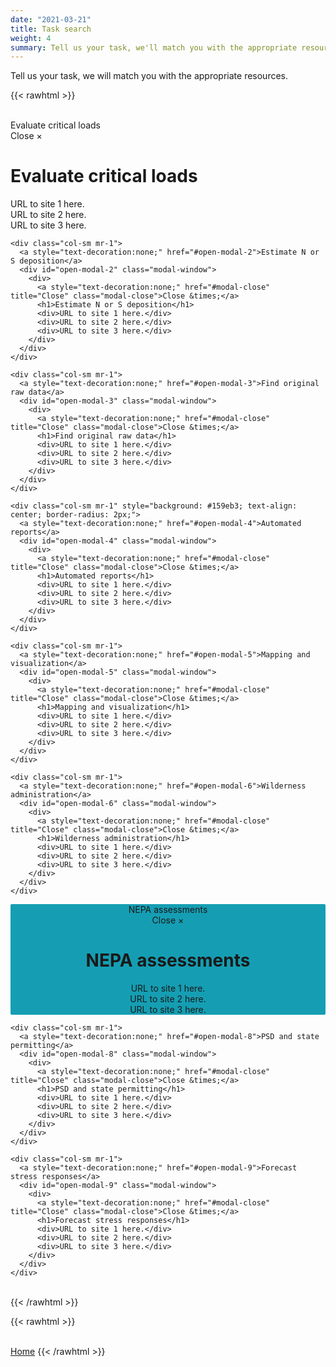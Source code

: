 ```yaml
---
date: "2021-03-21"
title: Task search
weight: 4
summary: Tell us your task, we'll match you with the appropriate resources.
---
```


Tell us your task, we will match you with the appropriate resources.

{{< rawhtml >}}
<!--- CSS begin --->
<head>
<meta name="viewport" content="width=device-width, initial-scale=1">
<style>

.modal-window {
  position: fixed;
  background-color: rgba(200, 200, 200, 0.75);
  top: 0;
  right: 0;
  bottom: 0;
  left: 0;
  z-index: 999;
  opacity: 0;
  pointer-events: none;
  -webkit-transition: all 0.3s;
  -moz-transition: all 0.3s;
  transition: all 0.3s;
}

.modal-window:target {
  opacity: 1;
  pointer-events: auto;
}

.modal-window>div {
  position: absolute;
  top: 20%;
  left: 10%;
  right: 10%;
  width: 80%;
  margin: 10% auto;
  padding: 2rem;
  background: #fff;
  color: #444;
}

.modal-close {
  color: #aaa;
  line-height: 50px;
  font-size: 80%;
  position: absolute;
  right: 0;
  text-align: center;
  top: 0;
  width: 70px;
  text-decoration: none;
}

.modal-close:hover {
  color: #000;
}

.modal-window h1 {
  font-size: 150%;
  margin: 0 0 15px;
}

a {
  color: #f2e3ff;
}

.row {
  height: 80px;
}

.col-sm {
  display: flex;
  background: #159eb3; 
  border-radius: 2px;
  text-align: center; 
  align-items: center;
}

</style>
</head>
<!--- CSS end --->




<!--- GRID container begin --->
<br>
<div class="container-fluid">

  <!--- 1 row --->
  <div class="row mb-1" id="row1">
  <!-- tile 1 -->
    <div class="col-sm mr-1">
      <a style="text-decoration:none;" href="#open-modal-1">Evaluate critical loads</a>
      <div id="open-modal-1" class="modal-window">
        <div>
          <a style="text-decoration:none;" href="#modal-close" title="Close" class="modal-close">Close &times;</a>
          <h1>Evaluate critical loads</h1>
          <div>URL to site 1 here.</div>
          <div>URL to site 2 here.</div>
          <div>URL to site 3 here.</div>
        </div>
      </div>
    </div>

  <!-- tile 2 -->
    <div class="col-sm mr-1">
      <a style="text-decoration:none;" href="#open-modal-2">Estimate N or S deposition</a>
      <div id="open-modal-2" class="modal-window">
        <div>
          <a style="text-decoration:none;" href="#modal-close" title="Close" class="modal-close">Close &times;</a>
          <h1>Estimate N or S deposition</h1>
          <div>URL to site 1 here.</div>
          <div>URL to site 2 here.</div>
          <div>URL to site 3 here.</div>
        </div>
      </div>
    </div>    

  <!-- tile 3 -->
    <div class="col-sm mr-1">
      <a style="text-decoration:none;" href="#open-modal-3">Find original raw data</a>
      <div id="open-modal-3" class="modal-window">
        <div>
          <a style="text-decoration:none;" href="#modal-close" title="Close" class="modal-close">Close &times;</a>
          <h1>Find original raw data</h1>
          <div>URL to site 1 here.</div>
          <div>URL to site 2 here.</div>
          <div>URL to site 3 here.</div>
        </div>
      </div>
    </div>   
    
  </div> <!--- 1 row END --->


  <!--- 2 row --->
  <div class="row mb-1" id="row2">

  <!-- tile 4 -->
    <div class="col-sm mr-1" style="background: #159eb3; text-align: center; border-radius: 2px;">
      <a style="text-decoration:none;" href="#open-modal-4">Automated reports</a>
      <div id="open-modal-4" class="modal-window">
        <div>
          <a style="text-decoration:none;" href="#modal-close" title="Close" class="modal-close">Close &times;</a>
          <h1>Automated reports</h1>
          <div>URL to site 1 here.</div>
          <div>URL to site 2 here.</div>
          <div>URL to site 3 here.</div>
        </div>
      </div>
    </div>

  <!-- tile 5 -->
    <div class="col-sm mr-1">
      <a style="text-decoration:none;" href="#open-modal-5">Mapping and visualization</a>
      <div id="open-modal-5" class="modal-window">
        <div>
          <a style="text-decoration:none;" href="#modal-close" title="Close" class="modal-close">Close &times;</a>
          <h1>Mapping and visualization</h1>
          <div>URL to site 1 here.</div>
          <div>URL to site 2 here.</div>
          <div>URL to site 3 here.</div>
        </div>
      </div>
    </div>    

  <!-- tile 6 -->
    <div class="col-sm mr-1">
      <a style="text-decoration:none;" href="#open-modal-6">Wilderness administration</a>
      <div id="open-modal-6" class="modal-window">
        <div>
          <a style="text-decoration:none;" href="#modal-close" title="Close" class="modal-close">Close &times;</a>
          <h1>Wilderness administration</h1>
          <div>URL to site 1 here.</div>
          <div>URL to site 2 here.</div>
          <div>URL to site 3 here.</div>
        </div>
      </div>
    </div>   
    
  </div> <!--- 2 row END --->


  <!--- 3 row --->
  <div class="row mb-1" id="row2">
  <!-- tile 7 -->
    <div class="col-sm mr-1" style="background: #159eb3; text-align: center; border-radius: 2px;">
      <a style="text-decoration:none;" href="#open-modal-7">NEPA assessments</a>
      <div id="open-modal-7" class="modal-window">
        <div>
          <a style="text-decoration:none;" href="#modal-close" title="Close" class="modal-close">Close &times;</a>
          <h1>NEPA assessments</h1>
          <div>URL to site 1 here.</div>
          <div>URL to site 2 here.</div>
          <div>URL to site 3 here.</div>
        </div>
      </div>
    </div>

  <!-- tile 8 -->
    <div class="col-sm mr-1">
      <a style="text-decoration:none;" href="#open-modal-8">PSD and state permitting</a>
      <div id="open-modal-8" class="modal-window">
        <div>
          <a style="text-decoration:none;" href="#modal-close" title="Close" class="modal-close">Close &times;</a>
          <h1>PSD and state permitting</h1>
          <div>URL to site 1 here.</div>
          <div>URL to site 2 here.</div>
          <div>URL to site 3 here.</div>
        </div>
      </div>
    </div>    

  <!-- tile 9 -->
    <div class="col-sm mr-1">
      <a style="text-decoration:none;" href="#open-modal-9">Forecast stress responses</a>
      <div id="open-modal-9" class="modal-window">
        <div>
          <a style="text-decoration:none;" href="#modal-close" title="Close" class="modal-close">Close &times;</a>
          <h1>Forecast stress responses</h1>
          <div>URL to site 1 here.</div>
          <div>URL to site 2 here.</div>
          <div>URL to site 3 here.</div>
        </div>
      </div>
    </div>  
    
  </div> <!--- 3 row END --->

</div>
<!--- GRID container end --->

<br>
{{< /rawhtml >}}

<!--- Back button begin --->
{{< rawhtml >}}
<br/><br/>
</div>
<a class="button button-primary mb-2" href="/hub/">Home</a>
</div>
{{< /rawhtml >}}
<!--- Back button end --->

